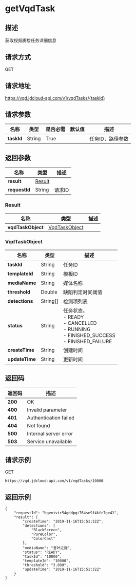 # getVqdTask


## 描述
获取视频质检任务详细信息

## 请求方式
GET

## 请求地址
https://vqd.jdcloud-api.com/v1/vqdTasks/{taskId}


## 请求参数
|名称|类型|是否必需|默认值|描述|
|---|---|---|---|---|
|**taskId**|String|True| |任务ID，路径参数|


## 返回参数
|名称|类型|描述|
|---|---|---|
|**result**|[Result](getvqdtask#result)| |
|**requestId**|String|请求ID|

### <div id="result">Result</div>
|名称|类型|描述|
|---|---|---|
|**vqdTaskObject**|[VqdTaskObject](getvqdtask#vqdtaskobject)| |
### <div id="vqdtaskobject">VqdTaskObject</div>
|名称|类型|描述|
|---|---|---|
|**taskId**|String|任务ID|
|**templateId**|String|模板ID|
|**mediaName**|String|媒体名称|
|**threshold**|Double|缺陷判定时间阈值|
|**detections**|String[]|检测项列表|
|**status**|String|任务状态。<br>- READY<br>- CANCELLED<br>- RUNNING<br>- FINISHED_SUCCESS<br>- FINISHED_FAILURE<br>|
|**createTime**|String|创建时间|
|**updateTime**|String|更新时间|

## 返回码
|返回码|描述|
|---|---|
|**200**|OK|
|**400**|Invalid parameter|
|**401**|Authentication failed|
|**404**|Not found|
|**500**|Internal server error|
|**503**|Service unavailable|

## 请求示例
GET
```
https://vqd.jdcloud-api.com/v1/vqdTasks/10000

```

## 返回示例
```
{
    "requestId": "bgvmivir54gddpgi764se9f4kfr7ge41", 
    "result": {
        "createTime": "2019-11-16T15:51:32Z", 
        "detections": [
            "BlackScreen", 
            "PureColor", 
            "ColorCast"
        ], 
        "mediaName": "言叶之庭", 
        "status": "READY", 
        "taskId": "10000", 
        "templateId": "10000", 
        "threshold": "3.000", 
        "updateTime": "2019-11-16T15:51:32Z"
    }
}
```
